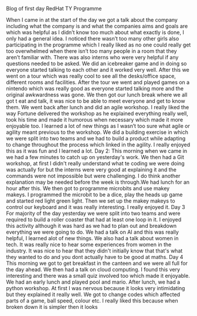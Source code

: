 Blog of first day RedHat TY Programme

When I came in at the start of the day we got a talk about the company including what the company is and what the companies aims and goals are which was helpful as I didn’t know too much about what exactly is done, I only had a general idea. I noticed there wasn’t too many other girls also participating in the programme which I really liked as no one could really get too overwhelmed when there isn’t too many people in a room that they aren’t familiar with. There was also interns who were very helpful if any questions needed to be asked. We did an icebreaker game and in doing so everyone started talking to each other and it worked very well. After this we went on a tour which was really cool to see all the desks/office space, different rooms and facilities. After the tour we went and played games on a nintendo which was really good as everyone started talking more and the original awkwardness was gone. We then got our lunch break where we all got t eat and talk, it was nice to be able to meet everyone and get to know them. We went back after lunch and did an agile workshop. I really liked the way Fortune delivered the workshop as he explained everything really well, took his time and made it humorous when necessary which made it more enjoyable too. I learned a lot of new things as I wasn’t too sure what agile or agility meant previous to the workshop. We did a building exercise in which we were split into two teams and we had to build a product while adapting to change throughout the process which linked in the agility. I really enjoyed this as it was fun and I learned a lot.
Day 2: This morning when we came in we had a few minutes to catch up on yesterday's work. 
We then had a Git workshop, at first I didn't really understand what te coding we were doing was actually for but the interns were very good at explaining it and the commands were not impossible but were challenging. I do think another explanation may be needed before the week is through.We had lunch for an hour after this. We then got to programme microbits and use makey makeys. I programmed the microbit to be a dice, play the heads up game and started red light green light. Then we set up the makey makeys to control our keyboard and it was really interesting. I really enjoyed it.
Day 3 
For majority of the day yesterday we were split into two teams and were required to build a roller coaster that had at least one loop in it. I enjoyed this activity although it was hard as we had to plan out and breakdown everything we were going to do. We had a talk on AI and this was really helpful, I learned alot of new things. We also had a talk about women in tech. It was really nice to hear some experiences from women in the industry. It was nice to hear that they didn't initially know that that's what they wanted to do and you dont actually have to be good at maths.
Day 4 
This morning we got to get breakfast in the canteen and we were all full for the day ahead. We then had a talk on cloud computing. I found this very interesting and there was a small quiz involved too which made it enjoyable. We had an early lunch and played pool and mario. After lunch, we had a python workshop. At first I was nervous because it looks very intimidating but they explained it really well. We got to change codes which affected parts of a game, ball speed, colour etc. I really liked this because when broken down it is simpler then it looks